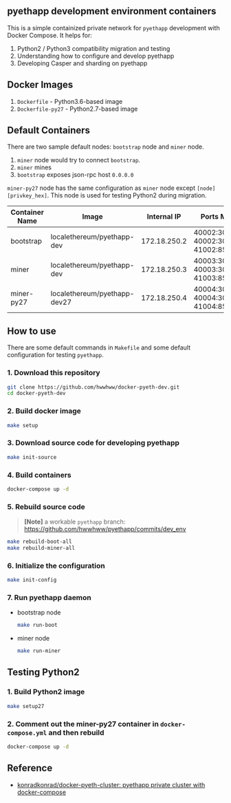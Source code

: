 ## pyethapp development environment containers

This is a simple containized private network for `pyethapp` development with Docker Compose. It helps for:

1. Python2 / Python3 compatibility migration and testing
2. Understanding how to configure and develop pyethapp
2. Developing Casper and sharding on pyethapp

## Docker Images
1. `Dockerfile` - Python3.6-based image
2. `Dockerfile-py27` - Python2.7-based image

## Default Containers

There are two sample default nodes: `bootstrap` node and `miner` node.

1. `miner` node would try to connect `bootstrap`.
2. `miner` mines
3. `bootstrap` exposes json-rpc host `0.0.0.0`


`miner-py27` node has the same configuration as `miner` node except `[node][privkey_hex]`. This node is used for testing Python2 during migration.


| Container Name | Image                        | Internal IP  | Ports Mapping                            |
|----------------|------------------------------|--------------|------------------------------------------|
| bootstrap      | localethereum/pyethapp-dev   | 172.18.250.2 | 40002:30303, 40002:30303/udp, 41002:8545 |
| miner          | localethereum/pyethapp-dev   | 172.18.250.3 | 40003:30303, 40003:30303/udp, 41003:8545 |
| miner-py27     | localethereum/pyethapp-dev27 | 172.18.250.4 | 40004:30303, 40004:30303/udp, 41004:8545 |


## How to use

There are some default commands in `Makefile` and some default configuration for testing `pyethapp`.


### 1. Download this repository
```sh
git clone https://github.com/hwwhww/docker-pyeth-dev.git
cd docker-pyeth-dev
```

### 2. Build docker image
```sh
make setup
```

### 3. Download source code for developing pyethapp
```sh
make init-source
```

### 4. Build containers
```sh
docker-compose up -d
```

### 5. Rebuild source code

> **[Note]** a workable `pyethapp` branch: https://github.com/hwwhww/pyethapp/commits/dev_env


```sh
make rebuild-boot-all
make rebuild-miner-all
```

### 6. Initialize the configuration
```sh
make init-config
```

### 7. Run pyethapp daemon
* bootstrap node

    ```sh
    make run-boot
    ```
* miner node

    ```sh
    make run-miner
    ```

## Testing Python2
### 1. Build Python2 image
```sh
make setup27
```

### 2. Comment out the miner-py27 container in `docker-compose.yml` and then rebuild
```sh
docker-compose up -d
```

## Reference
* [konradkonrad/docker-pyeth-cluster: pyethapp private cluster with docker-compose](https://github.com/konradkonrad/docker-pyeth-cluster)
